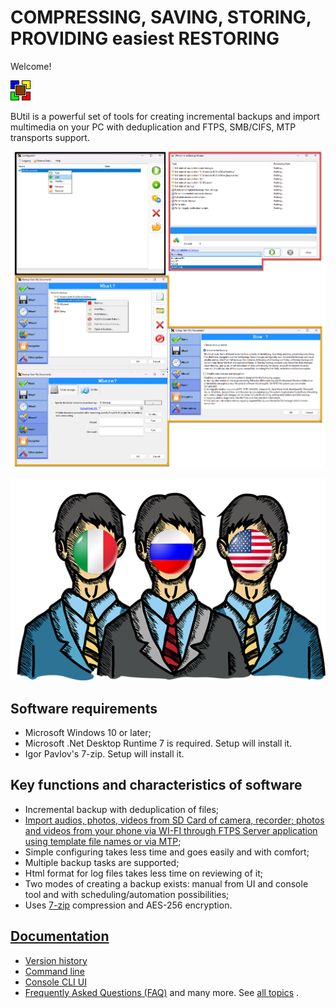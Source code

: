 # COMPRESSING, SAVING, STORING, PROVIDING easiest RESTORING

Welcome!

![BUtil Logotype](./help/Readme%20Assets/Logotype.bmp)

BUtil is a powerful set of tools for creating incremental backups and import multimedia on your PC with deduplication and FTPS, SMB/CIFS, MTP transports support.

![Tasks, Launch Task application](./help/Readme%20Assets/Screenshot%201.png)

![Supported Languages](./help/Readme%20Assets/Image%20-%20Languages.png)

## Software requirements

- Microsoft Windows 10 or later;
- Microsoft .Net Desktop Runtime 7 is required. Setup will install it.
- Igor Pavlov's 7-zip. Setup will install it.

## Key functions and characteristics of software

- Incremental backup with deduplication of files;
- [Import audios, photos, videos from SD Card of camera, recorder; photos and videos from your phone via WI-FI through FTPS Server application using template file names or via MTP](./help/Configure/Import%20media%20task.md);
- Simple configuring takes less time and goes easily and with comfort;
- Multiple backup tasks are supported;
- Html format for log files takes less time on reviewing of it;
- Two modes of creating a backup exists: manual from UI and console tool and with scheduling/automation possibilities;
- Uses [7-zip](https://www.7-zip.org/) compression and AES-256 encryption.

## [Documentation](https://github.com/drweb86/butil/blob/master/help/TOC.md)

- [Version history](./help/Other/Version%20History%20(Changelog).md)
- [Command line](./help/Console%20line.md)
- [Console CLI UI](./help/Configure/Console%20CLI%20UI.md)
- [Frequently Asked Questions (FAQ)](./help/Other/Frequently%20Asked%20Questions.md)
and many more. See [all topics](./help/TOC.md) .
